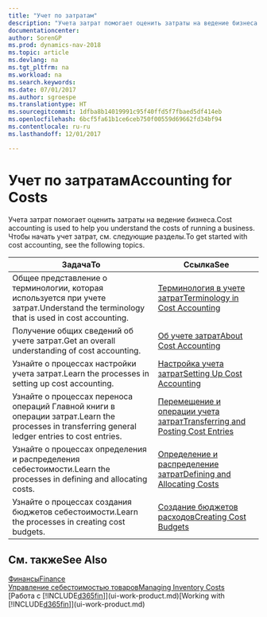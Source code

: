 ```yaml
---
title: "Учет по затратам"
description: "Учета затрат помогает оценить затраты на ведение бизнеса. Чтобы начать учет затрат, см. следующие разделы."
documentationcenter: 
author: SorenGP
ms.prod: dynamics-nav-2018
ms.topic: article
ms.devlang: na
ms.tgt_pltfrm: na
ms.workload: na
ms.search.keywords: 
ms.date: 07/01/2017
ms.author: sgroespe
ms.translationtype: HT
ms.sourcegitcommit: 1dfba8b14019991c95f40ffd5f7fbaed5df414eb
ms.openlocfilehash: 6bcf5fa61b1ce6ceb750f00559d69662fd34bf94
ms.contentlocale: ru-ru
ms.lasthandoff: 12/01/2017

---
```

# <a name="accounting-for-costs"></a><span data-ttu-id="736fe-104">Учет по затратам</span><span class="sxs-lookup"><span data-stu-id="736fe-104">Accounting for Costs</span></span>
<span data-ttu-id="736fe-105">Учета затрат помогает оценить затраты на ведение бизнеса.</span><span class="sxs-lookup"><span data-stu-id="736fe-105">Cost accounting is used to help you understand the costs of running a business.</span></span> <span data-ttu-id="736fe-106">Чтобы начать учет затрат, см. следующие разделы.</span><span class="sxs-lookup"><span data-stu-id="736fe-106">To get started with cost accounting, see the following topics.</span></span>  

|<span data-ttu-id="736fe-107">Задача</span><span class="sxs-lookup"><span data-stu-id="736fe-107">To</span></span>|<span data-ttu-id="736fe-108">Ссылка</span><span class="sxs-lookup"><span data-stu-id="736fe-108">See</span></span>|  
|--------|---------|  
|<span data-ttu-id="736fe-109">Общее представление о терминологии, которая используется при учете затрат.</span><span class="sxs-lookup"><span data-stu-id="736fe-109">Understand the terminology that is used in cost accounting.</span></span>|[<span data-ttu-id="736fe-110">Терминология в учете затрат</span><span class="sxs-lookup"><span data-stu-id="736fe-110">Terminology in Cost Accounting</span></span>](finance-terminology-in-cost-accounting.md)|  
|<span data-ttu-id="736fe-111">Получение общих сведений об учете затрат.</span><span class="sxs-lookup"><span data-stu-id="736fe-111">Get an overall understanding of cost accounting.</span></span>|[<span data-ttu-id="736fe-112">Об учете затрат</span><span class="sxs-lookup"><span data-stu-id="736fe-112">About Cost Accounting</span></span>](finance-about-cost-accounting.md)|  
|<span data-ttu-id="736fe-113">Узнайте о процессах настройки учета затрат.</span><span class="sxs-lookup"><span data-stu-id="736fe-113">Learn the processes in setting up cost accounting.</span></span>|[<span data-ttu-id="736fe-114">Настройка учета затрат</span><span class="sxs-lookup"><span data-stu-id="736fe-114">Setting Up Cost Accounting</span></span>](finance-set-up-cost-accounting.md)|  
|<span data-ttu-id="736fe-115">Узнайте о процессах переноса операций Главной книги в операции затрат.</span><span class="sxs-lookup"><span data-stu-id="736fe-115">Learn the processes in transferring general ledger entries to cost entries.</span></span>|[<span data-ttu-id="736fe-116">Перемещение и операции учета затрат</span><span class="sxs-lookup"><span data-stu-id="736fe-116">Transferring and Posting Cost Entries</span></span>](finance-transfer-and-post-cost-entries.md)|  
|<span data-ttu-id="736fe-117">Узнайте о процессах определения и распределения себестоимости.</span><span class="sxs-lookup"><span data-stu-id="736fe-117">Learn the processes in defining and allocating costs.</span></span>|[<span data-ttu-id="736fe-118">Определение и распределение затрат</span><span class="sxs-lookup"><span data-stu-id="736fe-118">Defining and Allocating Costs</span></span>](finance-define-and-allocate-costs.md)|  
|<span data-ttu-id="736fe-119">Узнайте о процессах создания бюджетов себестоимости.</span><span class="sxs-lookup"><span data-stu-id="736fe-119">Learn the processes in creating cost budgets.</span></span>|[<span data-ttu-id="736fe-120">Создание бюджетов расходов</span><span class="sxs-lookup"><span data-stu-id="736fe-120">Creating Cost Budgets</span></span>](finance-create-cost-budgets.md)|  

## <a name="see-also"></a><span data-ttu-id="736fe-121">См. также</span><span class="sxs-lookup"><span data-stu-id="736fe-121">See Also</span></span>  
[<span data-ttu-id="736fe-122">Финансы</span><span class="sxs-lookup"><span data-stu-id="736fe-122">Finance</span></span>](finance.md)  
[<span data-ttu-id="736fe-123">Управление себестоимостью товаров</span><span class="sxs-lookup"><span data-stu-id="736fe-123">Managing Inventory Costs</span></span>](finance-manage-inventory-costs.md)  
<span data-ttu-id="736fe-124">[Работа с [!INCLUDE[d365fin](includes/d365fin_md.md)]](ui-work-product.md)</span><span class="sxs-lookup"><span data-stu-id="736fe-124">[Working with [!INCLUDE[d365fin](includes/d365fin_md.md)]](ui-work-product.md)</span></span>

